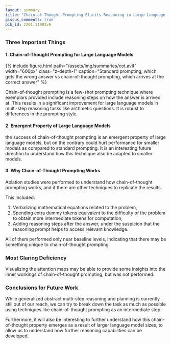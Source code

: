 ```yaml
---
layout: summary
title: "Chain-of-Thought Prompting Elicits Reasoning in Large Language Models"
giscus_comments: true
bib_id: 2201.11903v6
---
```


### Three Important Things

#### 1. Chain-of-Thought Prompting for Large Language Models

{% include figure.html 
    path="/assets/img/summaries/cot.avif"
    width="600px"
    class="z-depth-1"
    caption="Standard prompting, which gets the wrong answer vs chain-of-thought prompting, which arrives at the correct answer"
%}

Chain-of-thought prompting is a few-shot prompting technique
where exemplars provided include reasoning steps on how the 
answer is arrived at. This results in a significant improvement
for large language models in multi-step reasoning tasks like arithmetic
questions. It is robust to differences in the prompting style.

#### 2. Emergent Property of Large Language Models
the success of chain-of-thought prompting is an emergent property of large
language models, but on the contrary could hurt performance for smaller models
as compared to standard prompting.
It is an interesting future direction to understand how this
technique also be adapted to smaller models.

#### 3. Why Chain-of-Thought Prompting Works
Ablation studies were performed to understand how
chain-of-thought prompting works, and if there are other
techniques to replicate the results.

This included:
1. Verbalizing mathematical equations related to the problem,
2. Spending extra dummy tokens equivalent to the difficulty of the
problem to obtain more intermediate tokens for computation,
3. Adding reasoning steps after the answer, under the suspicion
that the reasoning prompt helps to access relevant knowledge.

All of them performed only near baseline levels, indicating 
that there may be something unique to chain-of-thought prompting.

### Most Glaring Deficiency
Visualizing the attention maps may be able to provide some insights
into the inner workings of chain-of-thought prompting, but was not
performed.

### Conclusions for Future Work
While generalized abstract multi-step reasoning and planning is currently still
out of our reach, we can try to break down the task as much as possible using
techniques like chain-of-thought prompting as an intermediate step. 

Furthermore, it will also be interesting to further understand
how this chain-of-thought property emerges as a result of larger
language model sizes, to allow us to understand how further reasoning
capabilities can be developed.